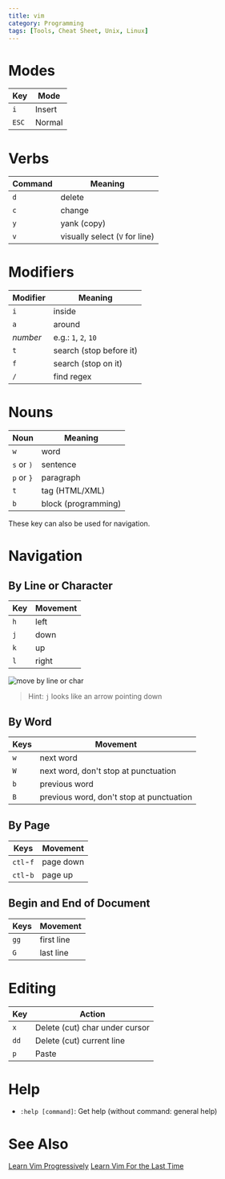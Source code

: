 ```yaml
---
title: vim
category: Programming
tags: [Tools, Cheat Sheet, Unix, Linux]
---
```


# Modes

| Key   | Mode   |
|-------|--------|
| `i`   | Insert |
| `ESC` | Normal |


# Verbs

| Command | Meaning |
|-----|-------------|
| `d` | delete      |
| `c` | change      |
| `y` | yank (copy) |
| `v` | visually select (`V` for line) |


# Modifiers

| Modifier | Meaning     |
|----------|-------------|
| `i`      | inside      |
| `a`      | around      |
| *number* | e.g.: `1`, `2`, `10`    |
| `t`      | search (stop before it) |
| `f`      | search (stop on it)     |
| `/`      | find regex              |


# Nouns

| Noun        | Meaning   |
|-------------|-----------|
| `w`         | word      |
| `s` or  `)` | sentence  |
| `p` or `}`  | paragraph |
| `t` | tag (HTML/XML)    |
| `b` | block (programming) |

These key can also be used for navigation.

# Navigation

## By Line or Character

| Key | Movement |
|-----|----------|
| `h` | left     |
| `j` | down     |
| `k` | up       |
| `l` | right    |

![move by line or char](/images/vim/move_by_line_or_char.png)

> Hint: `j` looks like an arrow pointing down

## By Word

| Keys | Movement                                 |
|------|------------------------------------------|
| `w`  | next word                                |
| `W`  | next word, don't stop at punctuation     |
| `b`  | previous word                            |
| `B`  | previous word, don't stop at punctuation |

## By Page

| Keys      | Movement  |
|-----------|-----------|
| `ctl`-`f` | page down |
| `ctl`-`b` | page up   |

## Begin and End of Document

| Keys | Movement   |
|------|------------|
| `gg` | first line |
| `G`  | last line  |

# Editing

| Key  | Action                         |
|------|--------------------------------|
| `x`  | Delete (cut) char under cursor |
| `dd` | Delete (cut) current line      |
| `p`  | Paste                          |


# Help

- `:help [command]`: Get help (without command: general help)

# See Also

[Learn Vim Progressively](http://yannesposito.com/Scratch/en/blog/Learn-Vim-Progressively/)
[Learn Vim For the Last Time](https://danielmiessler.com/study/vim/)
